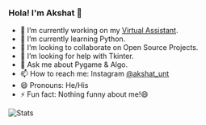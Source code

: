 ### Hola! I'm Akshat 👋



- 🔭 I’m currently working on my [Virtual Assistant](https://github.com/Akshat-unt/Coddie-Desktop-A.I).
- 🌱 I’m currently learning Python.
- 👯 I’m looking to collaborate on Open Source Projects.
- 🤔 I’m looking for help with Tkinter.
- 💬 Ask me about Pygame & Algo.
- 📫 How to reach me: Instagram [@akshat_unt](https://www.instagram.com/akshat_unt/)
- 😄 Pronouns: He/His
- ⚡ Fun fact: Nothing funny about me!😄

![Stats](https://github-readme-stats.vercel.app/api?username=Akshat-unt&&show_icons=true&title_color=ffffff&icon_color=bb2acf&text_color=daf7dc&bg_color=151515)
